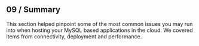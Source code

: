 ## 09 / Summary

This section helped pinpoint some of the most common issues you may run into when hosting your MySQL based applications in the cloud.  We covered items from connectivity, deployment and performance.



